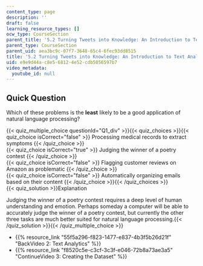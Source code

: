 ```yaml
---
content_type: page
description: ''
draft: false
learning_resource_types: []
ocw_type: CourseSection
parent_title: '5.2 Turning Tweets into Knowledge: An Introduction to Text Analytics'
parent_type: CourseSection
parent_uid: aea3bc9c-07f7-3648-65c4-6fec93dd8515
title: '5.2 Turning Tweets into Knowledge: An Introduction to Text Analytics'
uid: e9e9d44a-c8e5-6812-4e52-cdb5056597b7
video_metadata:
  youtube_id: null
---
```

## Quick Question

Which of these problems is the **least** likely to be a good application of natural language processing?

{{< quiz_multiple_choice questionId="Q1_div" >}}{{< quiz_choices >}}{{< quiz_choice isCorrect="false" >}} Processing medical records to extract symptoms {{< /quiz_choice >}}  
{{< quiz_choice isCorrect="true" >}} Judging the winner of a poetry contest {{< /quiz_choice >}}  
{{< quiz_choice isCorrect="false" >}} Flagging customer reviews on Amazon as problematic {{< /quiz_choice >}}  
{{< quiz_choice isCorrect="false" >}} Automatically organizing emails based on their content {{< /quiz_choice >}}{{< /quiz_choices >}}  
{{< quiz_solution >}}Explanation

Judging the winner of a poetry contest requires a deep level of human understanding and emotion. Perhaps someday a computer will be able to accurately judge the winner of a poetry contest, but currently the other three tasks are much better suited for natural language processing.{{< /quiz_solution >}}{{< /quiz_multiple_choice >}}

- {{% resource_link "55f5a296-f823-1477-e837-4b3f5b26d21f" "BackVideo 2: Text Analytics" %}}
- {{% resource_link "f8520c5e-c3cf-3c3f-e046-72b8a73ae3a5" "ContinueVideo 3: Creating the Dataset" %}}